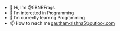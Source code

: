 - 👋 Hi, I’m @GBNRFrags
- 👀 I’m interested in Programming
- 🌱 I’m currently learning Programming
- 📫 How to reach me gauthamkrishna5@outlook.com

<!---
GBNRFrags/GBNRFrags is a ✨ special ✨ repository because its `README.md` (this file) appears on your GitHub profile.
You can click the Preview link to take a look at your changes.
--->
